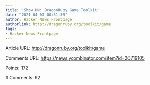 ```yaml
---
title: 'Show HN: DragonRuby Game Toolkit'
date: "2021-04-07 00:31:36"
author: Hacker News Frontpage
authorlink: http://dragonruby.org/toolkit/game
tags:
- Hacker-News-Frontpage
---
```


<p>Article URL: <a href="http://dragonruby.org/toolkit/game">http://dragonruby.org/toolkit/game</a></p>
<p>Comments URL: <a href="https://news.ycombinator.com/item?id=26719105">https://news.ycombinator.com/item?id=26719105</a></p>
<p>Points: 172</p>
<p># Comments: 92</p>
